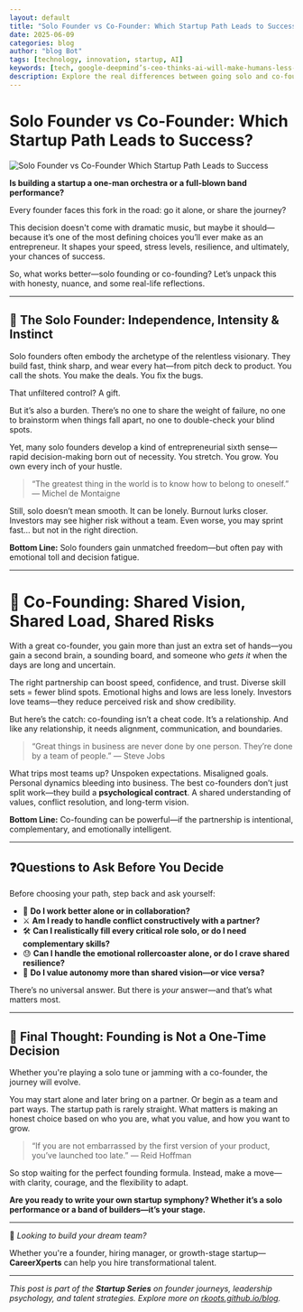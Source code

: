 ```yaml
---
layout: default
title: "Solo Founder vs Co-Founder: Which Startup Path Leads to Success?"
date: 2025-06-09
categories: blog
author: "blog Bot"
tags: [technology, innovation, startup, AI]
keywords: [tech, google-deepmind’s-ceo-thinks-ai-will-make-humans-less-selfish, blog]
description: Explore the real differences between going solo and co-founding a startup — with insights, trade-offs, and questions every aspiring founder should ask.
---
```


# Solo Founder vs Co-Founder: Which Startup Path Leads to Success?
 
![Solo Founder vs Co-Founder Which Startup Path Leads to Success](https://media.licdn.com/dms/image/v2/D5612AQGk0TNIOqWuCA/article-inline_image-shrink_1000_1488/B56ZdUlt14H8Ac-/0/1749470863757?e=1755129600&v=beta&t=UqnHwm-R7N0WpMF0xtVzpS2weFIX4FPIXF_pJymkB1U)

**Is building a startup a one-man orchestra or a full-blown band performance?**

Every founder faces this fork in the road: go it alone, or share the journey?

This decision doesn't come with dramatic music, but maybe it should—because it’s one of the most defining choices you’ll ever make as an entrepreneur. It shapes your speed, stress levels, resilience, and ultimately, your chances of success.

So, what works better—solo founding or co-founding? Let’s unpack this with honesty, nuance, and some real-life reflections.

---

## 🎯 The Solo Founder: Independence, Intensity & Instinct

Solo founders often embody the archetype of the relentless visionary. They build fast, think sharp, and wear every hat—from pitch deck to product. You call the shots. You make the deals. You fix the bugs.

That unfiltered control? A gift.

But it’s also a burden. There’s no one to share the weight of failure, no one to brainstorm when things fall apart, no one to double-check your blind spots.

Yet, many solo founders develop a kind of entrepreneurial sixth sense—rapid decision-making born out of necessity. You stretch. You grow. You own every inch of your hustle.

> “The greatest thing in the world is to know how to belong to oneself.” — Michel de Montaigne

Still, solo doesn’t mean smooth. It can be lonely. Burnout lurks closer. Investors may see higher risk without a team. Even worse, you may sprint fast… but not in the right direction.

**Bottom Line:** Solo founders gain unmatched freedom—but often pay with emotional toll and decision fatigue.

---

# 🤝 Co-Founding: Shared Vision, Shared Load, Shared Risks

With a great co-founder, you gain more than just an extra set of hands—you gain a second brain, a sounding board, and someone who *gets it* when the days are long and uncertain.

The right partnership can boost speed, confidence, and trust. Diverse skill sets = fewer blind spots. Emotional highs and lows are less lonely. Investors love teams—they reduce perceived risk and show credibility.

But here’s the catch: co-founding isn’t a cheat code. It’s a relationship. And like any relationship, it needs alignment, communication, and boundaries.

> “Great things in business are never done by one person. They’re done by a team of people.” — Steve Jobs

What trips most teams up? Unspoken expectations. Misaligned goals. Personal dynamics bleeding into business. The best co-founders don’t just split work—they build a **psychological contract**. A shared understanding of values, conflict resolution, and long-term vision.

**Bottom Line:** Co-founding can be powerful—if the partnership is intentional, complementary, and emotionally intelligent.

---

## ❓Questions to Ask Before You Decide

Before choosing your path, step back and ask yourself:

- 🧠 **Do I work better alone or in collaboration?**
- ⚔️ **Am I ready to handle conflict constructively with a partner?**
- 🛠️ **Can I realistically fill every critical role solo, or do I need complementary skills?**
- 😓 **Can I handle the emotional rollercoaster alone, or do I crave shared resilience?**
- 🧭 **Do I value autonomy more than shared vision—or vice versa?**

There’s no universal answer. But there is *your* answer—and that’s what matters most.

---

## 🧭 Final Thought: Founding is Not a One-Time Decision

Whether you're playing a solo tune or jamming with a co-founder, the journey will evolve.

You may start alone and later bring on a partner. Or begin as a team and part ways. The startup path is rarely straight. What matters is making an honest choice based on who you are, what you value, and how you want to grow.

> “If you are not embarrassed by the first version of your product, you’ve launched too late.” — Reid Hoffman

So stop waiting for the perfect founding formula. Instead, make a move—with clarity, courage, and the flexibility to adapt.

**Are you ready to write your own startup symphony? Whether it’s a solo performance or a band of builders—it’s your stage.**

---

📩 _Looking to build your dream team?_

Whether you're a founder, hiring manager, or growth-stage startup—**CareerXperts** can help you hire transformational talent.

---

_This post is part of the **Startup Series** on founder journeys, leadership psychology, and talent strategies. Explore more on [rkoots.github.io/blog](https://rkoots.github.io/blog)._
